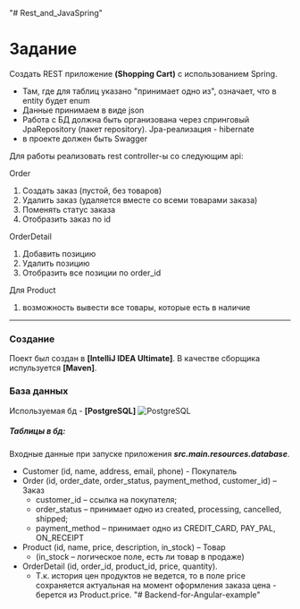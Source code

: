 "# Rest_and_JavaSpring" 
# Задание
Создать REST приложение **(Shopping Cart)** с использованием Spring.
- Там, где для таблиц указано "принимает одно из", означает, что в entity будет enum
- Данные принимаем в виде json
- Работа с БД должна быть организована через спринговый JpaRepository (пакет repository). Jpa-реализация - hibernate
- в проекте должен быть Swagger

Для работы реализовать rest controller-ы со следующим api:

Order
1) Создать заказ (пустой, без товаров)
2) Удалить заказ (удаляется вместе со всеми товарами заказа)
3) Поменять статус заказа
4) Отобразить заказ по id

OrderDetail
1) Добавить позицию
2) Удалить позицию
3) Отобразить все позиции по order_id

Для Product
1) возможность вывести все товары, которые есть в наличие
---
### Создание
Поект был создан в **[IntelliJ IDEA Ultimate]**. В качестве сборщика испульзуется **[Maven]**.

### База данных
Используемая бд - **[PostgreSQL]**
![PostgreSQL](https://l.ruby-china.com/photo/2019/de7a7028-6c2b-40b6-b1dc-33f2e843060b.png!large)

##### Таблицы в бд:
Входные данные при запуске приложения ***src.main.resources.database***.
- Customer (id, name, address, email, phone) - Покупатель
- Order (id, order_date, order_status, payment_method, customer_id) – Заказ
    - customer_id – ссылка на покупателя;
    - order_status – принимает одно из created, processing, cancelled, shipped;
    - payment_method – принимает одно из CREDIT_CARD, PAY_PAL, ON_RECEIPT
- Product (id, name, price, description, in_stock) – Товар
    - (in_stock – логическое поле, есть ли товар в продаже)
- OrderDetail (id, order_id, product_id, price, quantity).
    - Т.к. история цен продуктов не ведется, то в поле price сохраняется актуальная на момент оформления заказа цена -  берется из Product.price.
"# Backend-for-Angular-example" 
